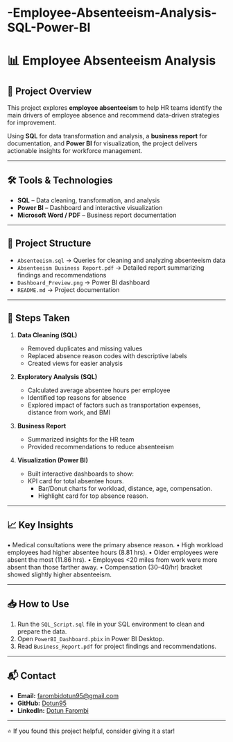 # -Employee-Absenteeism-Analysis-SQL-Power-BI

# 📊 Employee Absenteeism Analysis

## 🔎 Project Overview
This project explores **employee absenteeism** to help HR teams identify the main drivers of employee absence and recommend data-driven strategies for improvement.  

Using **SQL** for data transformation and analysis, a **business report** for documentation, and **Power BI** for visualization, the project delivers actionable insights for workforce management.

---

## 🛠 Tools & Technologies
- **SQL** – Data cleaning, transformation, and analysis  
- **Power BI** – Dashboard and interactive visualization  
- **Microsoft Word / PDF** – Business report documentation  

---

## 📂 Project Structure
- `Absenteeism.sql` → Queries for cleaning and analyzing absenteeism data  
- `Absenteeism Business Report.pdf` → Detailed report summarizing findings and recommendations    
- `Dashboard_Preview.png` →  Power BI dashboard  
- `README.md` → Project documentation  


---

## 🚀 Steps Taken
1. **Data Cleaning (SQL)**  
   - Removed duplicates and missing values  
   - Replaced absence reason codes with descriptive labels  
   - Created views for easier analysis  

2. **Exploratory Analysis (SQL)**  
   - Calculated average absentee hours per employee  
   - Identified top reasons for absence  
   - Explored impact of factors such as transportation expenses, distance from work, and BMI  

3. **Business Report**  
   - Summarized insights for the HR team  
   - Provided recommendations to reduce absenteeism  

4. **Visualization (Power BI)**  
   - Built interactive dashboards to show:  
   - KPI card for total absentee hours.
	 - Bar/Donut charts for workload, distance, age, compensation.
	 - Highlight card for top absence reason.


---

## 📈 Key Insights
•	Medical consultations were the primary absence reason.
•	High workload employees had higher absentee hours (8.81 hrs).
•	Older employees were absent the most (11.86 hrs).
•	Employees <20 miles from work were more absent than those farther away.
•	Compensation ($30–$40/hr) bracket showed slightly higher absenteeism.


---

## 📥 How to Use
1. Run the `SQL_Script.sql` file in your SQL environment to clean and prepare the data.  
2. Open `PowerBI_Dashboard.pbix` in Power BI Desktop.  
3. Read `Business_Report.pdf` for project findings and recommendations.  

---

## 📬 Contact
- **Email:** farombidotun95@gmail.com  
- **GitHub:** [Dotun95](https://github.com/Dotun95)  
- **LinkedIn:** [Dotun Farombi](https://www.linkedin.com/in/dotun-farombi-a09b762b4)  

---

⭐ If you found this project helpful, consider giving it a star!
